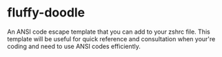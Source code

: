 # fluffy-doodle
An ANSI code escape template that you can add to your zshrc file. This template will be useful for quick reference and consultation when your're coding and need to use ANSI codes efficiently.
